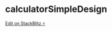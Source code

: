 # calculatorSimpleDesign

[Edit on StackBlitz ⚡️](https://stackblitz.com/edit/ionic-react-basic-grid-bh68uz)